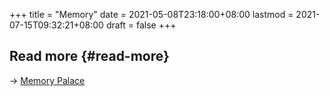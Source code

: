 +++
title = "Memory"
date = 2021-05-08T23:18:00+08:00
lastmod = 2021-07-15T09:32:21+08:00
draft = false
+++

## Read more {#read-more}

-> [Memory Palace](https://jason.giveupenglish.com/brain/2014/04/22/memory-palace.html)
